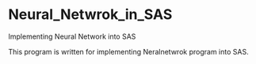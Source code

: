 # Neural_Netwrok_in_SAS
Implementing Neural Network into SAS


This program is written for implementing Neralnetwrok program into SAS.
